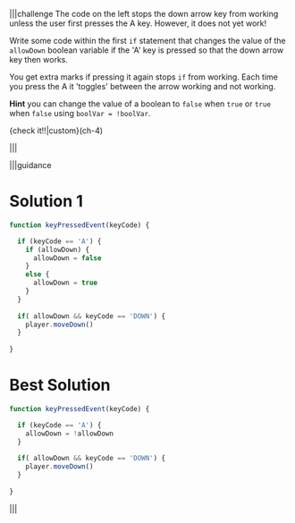 |||challenge
The code on the left stops the down arrow key from working unless the user first presses the A key. However, it does not yet work!

Write some code within the first `if` statement that changes the value of the `allowDown` boolean variable if the 'A' key is pressed so that the down arrow key then works.

You get extra marks if pressing it again stops `if` from working. Each time you press the A it 'toggles' between the arrow working and not working.

**Hint** you can change the value of a boolean to `false` when `true` or `true` when `false` using `boolVar = !boolVar`.

{check it!!|custom}(ch-4)

|||

|||guidance
# Solution 1
```javascript
function keyPressedEvent(keyCode) {

  if (keyCode == 'A') {
    if (allowDown) {
      allowDown = false
    }
    else {
      allowDown = true
    }
  }
  
  if( allowDown && keyCode == 'DOWN') {
    player.moveDown()
  }
   
}
```

# Best Solution
```javascript
function keyPressedEvent(keyCode) {

  if (keyCode == 'A') {
    allowDown = !allowDown
  }
  
  if( allowDown && keyCode == 'DOWN') {
    player.moveDown()
  }
   
}
```


|||
